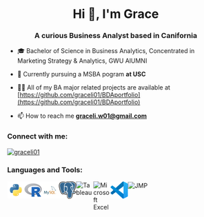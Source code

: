 <h1 align="center">Hi 👋, I'm Grace</h1>
<h3 align="center">A curious Business Analyst based in Canifornia</h3>

- 🎓 Bachelor of Science in Business Analytics, Concentrated in Marketing Strategy & Analytics, GWU AlUMNI

- 🌱 Currently pursuing a MSBA pogram **at USC**

- 👨‍💻 All of my BA major related projects are available at [https://github.com/graceli01/BDAportfolio](https://github.com/graceli01/BDAportfolio)

- 📫 How to reach me **graceli.w01@gmail.com**

<h3 align="left">Connect with me:</h3>
<p align="left">
<a href="https://linkedin.com/in/graceli01" target="blank"><img align="center" src="https://raw.githubusercontent.com/rahuldkjain/github-profile-readme-generator/master/src/images/icons/Social/linked-in-alt.svg" alt="graceli01" height="30" width="40" /></a>
</p>

<h3 align="left">Languages and Tools:</h3>
<img align="left" alt="Python" width="40px" src="https://raw.githubusercontent.com/github/explore/80688e429a7d4ef2fca1e82350fe8e3517d3494d/topics/python/python.png" />
<img align="left" alt="R" width="40px" src="https://raw.githubusercontent.com/github/explore/80688e429a7d4ef2fca1e82350fe8e3517d3494d/topics/r/r.png" />
<img align="center" height=50 alt="JMP" width="40px"
src="https://mb.cision.com/Public/9602/2082588/92474d4054bf3d17_800x800ar.png" />
<img align="left" alt="MySQL" width="40px" src="https://raw.githubusercontent.com/github/explore/80688e429a7d4ef2fca1e82350fe8e3517d3494d/topics/mysql/mysql.png" />
<img align="left" alt="PostgreSQL" width="40px" src="https://raw.githubusercontent.com/github/explore/80688e429a7d4ef2fca1e82350fe8e3517d3494d/topics/postgresql/postgresql.png" />
<img align="left" alt="Tableau" width="40px" src="https://cdn.worldvectorlogo.com/logos/tableau-software.svg" />
<img align="left" alt="Microsoft Excel" width="40px" src="https://img.icons8.com/color/452/microsoft-excel-2019--v1.png" />
<img align="left" alt="Visual Studio Code" width="40px" src="https://raw.githubusercontent.com/github/explore/80688e429a7d4ef2fca1e82350fe8e3517d3494d/topics/visual-studio-code/visual-studio-code.png" />

